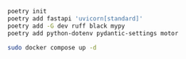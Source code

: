 


```bash
poetry init
poetry add fastapi 'uvicorn[standard]'
poetry add -G dev ruff black mypy
poetry add python-dotenv pydantic-settings motor
```


``` bash
sudo docker compose up -d

```
